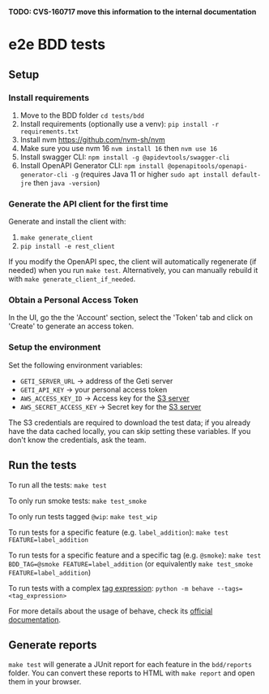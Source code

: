 **TODO: CVS-160717 move this information to the internal documentation**

# e2e BDD tests

## Setup

### Install requirements

1. Move to the BDD folder `cd tests/bdd`
2. Install requirements (optionally use a venv): `pip install -r requirements.txt`
3. Install nvm https://github.com/nvm-sh/nvm
4. Make sure you use nvm 16 `nvm install 16` then `nvm use 16`
5. Install swagger CLI: `npm install -g @apidevtools/swagger-cli`
6. Install OpenAPI Generator CLI: `npm install @openapitools/openapi-generator-cli -g` (requires Java 11 or higher `sudo apt install default-jre` then `java -version`)

### Generate the API client for the first time

Generate and install the client with:

1. `make generate_client`
2. `pip install -e rest_client`

If you modify the OpenAPI spec, the client will automatically regenerate (if needed) when you run `make test`.
Alternatively, you can manually rebuild it with `make generate_client_if_needed`.

### Obtain a Personal Access Token

In the UI, go the the 'Account' section, select the 'Token' tab and click on 'Create' to generate an access token.

### Setup the environment

Set the following environment variables:

- `GETI_SERVER_URL` -> address of the Geti server
- `GETI_API_KEY` -> your personal access token
- `AWS_ACCESS_KEY_ID` -> Access key for the [S3 server](https://s3.toolbox.iotg.sclab.intel.com/minio/login)
- `AWS_SECRET_ACCESS_KEY` -> Secret key for the [S3 server](https://s3.toolbox.iotg.sclab.intel.com/minio/login)

The S3 credentials are required to download the test data; if you already have the data cached locally, you can skip setting these variables.
If you don't know the credentials, ask the team.

## Run the tests

To run all the tests: `make test`

To only run smoke tests: `make test_smoke`

To only run tests tagged `@wip`: `make test_wip`

To run tests for a specific feature (e.g. `label_addition`): `make test FEATURE=label_addition`

To run tests for a specific feature and a specific tag (e.g. `@smoke`): `make test BDD_TAG=@smoke FEATURE=label_addition`
(or equivalently `make test_smoke FEATURE=label_addition`)

To run tests with a complex [tag expression](https://behave.readthedocs.io/en/latest/tag_expressions/): `python -m behave --tags=<tag_expression>`

For more details about the usage of behave, check its [official documentation](https://behave.readthedocs.io/en/latest/).

## Generate reports

`make test` will generate a JUnit report for each feature in the `bdd/reports` folder.
You can convert these reports to HTML with `make report` and open them in your browser.
